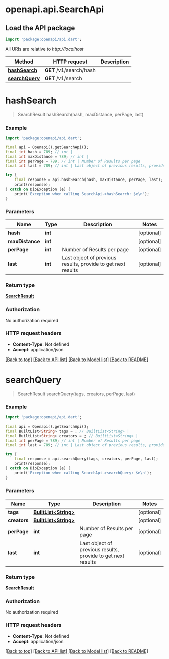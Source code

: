 # openapi.api.SearchApi

## Load the API package
```dart
import 'package:openapi/api.dart';
```

All URIs are relative to *http://localhost*

Method | HTTP request | Description
------------- | ------------- | -------------
[**hashSearch**](SearchApi.md#hashsearch) | **GET** /v1/search/hash | 
[**searchQuery**](SearchApi.md#searchquery) | **GET** /v1/search | 


# **hashSearch**
> SearchResult hashSearch(hash, maxDistance, perPage, last)



### Example
```dart
import 'package:openapi/api.dart';

final api = Openapi().getSearchApi();
final int hash = 789; // int | 
final int maxDistance = 789; // int | 
final int perPage = 789; // int | Number of Results per page
final int last = 789; // int | Last object of previous results, provide to get next results

try {
    final response = api.hashSearch(hash, maxDistance, perPage, last);
    print(response);
} catch on DioException (e) {
    print('Exception when calling SearchApi->hashSearch: $e\n');
}
```

### Parameters

Name | Type | Description  | Notes
------------- | ------------- | ------------- | -------------
 **hash** | **int**|  | [optional] 
 **maxDistance** | **int**|  | [optional] 
 **perPage** | **int**| Number of Results per page | [optional] 
 **last** | **int**| Last object of previous results, provide to get next results | [optional] 

### Return type

[**SearchResult**](SearchResult.md)

### Authorization

No authorization required

### HTTP request headers

 - **Content-Type**: Not defined
 - **Accept**: application/json

[[Back to top]](#) [[Back to API list]](../README.md#documentation-for-api-endpoints) [[Back to Model list]](../README.md#documentation-for-models) [[Back to README]](../README.md)

# **searchQuery**
> SearchResult searchQuery(tags, creators, perPage, last)



### Example
```dart
import 'package:openapi/api.dart';

final api = Openapi().getSearchApi();
final BuiltList<String> tags = ; // BuiltList<String> | 
final BuiltList<String> creators = ; // BuiltList<String> | 
final int perPage = 789; // int | Number of Results per page
final int last = 789; // int | Last object of previous results, provide to get next results

try {
    final response = api.searchQuery(tags, creators, perPage, last);
    print(response);
} catch on DioException (e) {
    print('Exception when calling SearchApi->searchQuery: $e\n');
}
```

### Parameters

Name | Type | Description  | Notes
------------- | ------------- | ------------- | -------------
 **tags** | [**BuiltList&lt;String&gt;**](String.md)|  | [optional] 
 **creators** | [**BuiltList&lt;String&gt;**](String.md)|  | [optional] 
 **perPage** | **int**| Number of Results per page | [optional] 
 **last** | **int**| Last object of previous results, provide to get next results | [optional] 

### Return type

[**SearchResult**](SearchResult.md)

### Authorization

No authorization required

### HTTP request headers

 - **Content-Type**: Not defined
 - **Accept**: application/json

[[Back to top]](#) [[Back to API list]](../README.md#documentation-for-api-endpoints) [[Back to Model list]](../README.md#documentation-for-models) [[Back to README]](../README.md)

